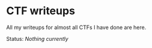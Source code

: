 # CTF writeups

All my writeups for almost all CTFs I have done are here.

Status: *Nothing currently*
